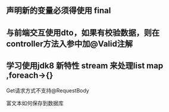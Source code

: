 ## 声明新的变量必须得使用 **final**

## 与前端交互使用dto，如果有校验数据，则在controller方法入参中加@Valid注解

## 学习使用jdk8 新特性 stream 来处理list map ,foreach->{}



Get请求方式不支持@RequestBody

富文本如何保存到数据库